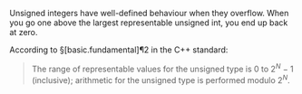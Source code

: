 Unsigned integers have well-defined behaviour when they overflow. When you go one above the largest representable unsigned int, you end up back at zero.

According to §[basic.fundamental]¶2 in the C++ standard:

> The range of representable values for the unsigned type is 0 to 2<sup>*N*</sup> − 1 (inclusive); arithmetic for the unsigned type is performed modulo 2<sup>*N*</sup>.